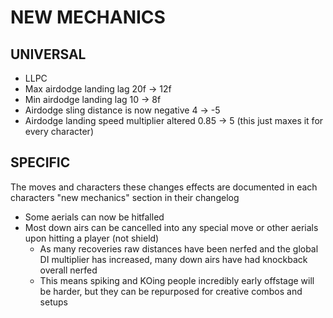 # NEW MECHANICS

## UNIVERSAL

- LLPC
- Max airdodge landing lag 20f -> 12f
- Min airdodge landing lag 10 -> 8f
- Airdodge sling distance is now negative 4 -> -5
- Airdodge landing speed multiplier altered 0.85 -> 5 (this just maxes it for every character)

## SPECIFIC

The moves and characters these changes effects are documented in each characters "new mechanics" section in their changelog

- Some aerials can now be hitfalled
- Most down airs can be cancelled into any special move or other aerials upon hitting a player (not shield)
    - As many recoveries raw distances have been nerfed and the global DI multiplier has increased, many down airs have had knockback overall nerfed
    - This means spiking and KOing people incredibly early offstage will be harder, but they can be repurposed for creative combos and setups

